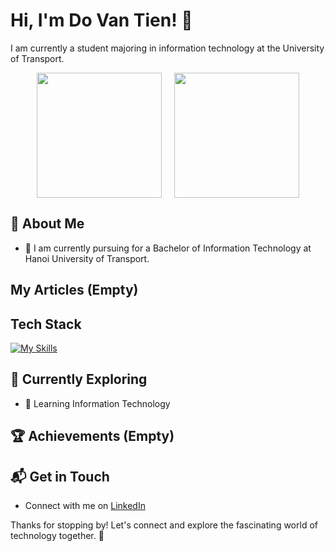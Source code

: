 # Hi, I'm Do Van Tien! 👋
I am currently a student majoring in information technology at the University of Transport. 

<div style="display: flex; justify-content: center; gap: 20px;">
  <img src="https://github-readme-stats.vercel.app/api?username=catashiro31&theme=vue-dark&show_icons=true&hide_border=true&count_private=true" style="height: 200px;">
  <img src="https://github-readme-stats.vercel.app/api/top-langs/?username=catashiro31&layout=compact&theme=vue-dark&hide_border=true&card_width=350" style="height: 200px;">
</div>




## 🚀 About Me
- 🔭 I am currently pursuing for a Bachelor of Information Technology at Hanoi University of Transport.

## My Articles (Empty)

## Tech Stack
[![My Skills](https://skillicons.dev/icons?i=python,cpp,c,html,css,js,git)](https://skillicons.dev)

## 🌱 Currently Exploring
- 🚀 Learning Information Technology

## 🏆 Achievements (Empty)

## 📬 Get in Touch
- Connect with me on [LinkedIn](https://www.linkedin.com/in/tien-do-van-7a6111218/)

Thanks for stopping by! Let's connect and explore the fascinating world of technology together. 🚀
